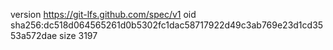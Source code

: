version https://git-lfs.github.com/spec/v1
oid sha256:dc518d064565261d0b5302fc1dac58717922d49c3ab769e23d1cd3553a572dae
size 3197
